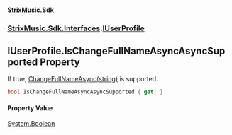 #### [StrixMusic.Sdk](./index.md 'index')
### [StrixMusic.Sdk.Interfaces](./StrixMusic-Sdk-Interfaces.md 'StrixMusic.Sdk.Interfaces').[IUserProfile](./StrixMusic-Sdk-Interfaces-IUserProfile.md 'StrixMusic.Sdk.Interfaces.IUserProfile')
## IUserProfile.IsChangeFullNameAsyncAsyncSupported Property
If true, [ChangeFullNameAsync(string)](./StrixMusic-Sdk-Interfaces-IUserProfile-ChangeFullNameAsync(string).md 'StrixMusic.Sdk.Interfaces.IUserProfile.ChangeFullNameAsync(string)') is supported.  
```csharp
bool IsChangeFullNameAsyncAsyncSupported { get; }
```
#### Property Value
[System.Boolean](https://docs.microsoft.com/en-us/dotnet/api/System.Boolean 'System.Boolean')  
